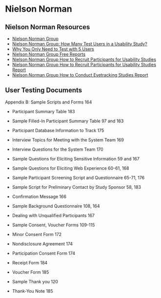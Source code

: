 # Nielson Norman

## Nielson Norman Resources

* [Nielson Norman Group](http://www.nngroup.com)
* [Nielson Norman Group: How Many Test Users in a Usability Study?](http://www.nngroup.com/articles/how-many-test-users)
* [Why You Only Need to Test with 5 Users](http://www.nngroup.com/articles/why-you-only-need-to-test-with-5-users)
* [Nielson Norman Group Free Reports](http://www.nngroup.com/reports/free)
* [Nielson Norman Group How to Recruit Participants for Usability Studies](http://www.nngroup.com/reports/how-to-recruit-participants-usability-studies)
* [Nielson Norman Group How to Recruit Participants for Usability Studies Report](http://media.nngroup.com/media/reports/free/How_To_Recruit_Participants_for_Usability_Studies.pdf)
* [Nielson Norman Group How to Conduct Eyetracking Studies Report](http://media.nngroup.com/media/reports/free/How_to_Conduct_Eyetracking_Studies.pdf)

## User Testing Documents

Appendix B: Sample Scripts and Forms 164

*   Participant Summary Table 183

*   Sample Filled-In Participant Summary Table 97 and 183
*   Participant Database Information to Track 175

*   Interview Topics for Meeting with the System Team 169
*   Interview Questions for the System Team 170

*   Sample Questions for Eliciting Sensitive Information 59 and 167
*   Sample Questions for Eliciting Web Experience 60-61, 168
*   Sample Participant Screening Script and Questionnaire 65-71, 176
*   Sample Script for Preliminary Contact by Study Sponsor 58, 183
*   Confirmation Message 166

*   Sample Background Questionnaire 108, 164
*   Dealing with Unqualified Participants 167

*   Sample Consent, Voucher Forms 109-115
*   Minor Consent Form 172
*   Nondisclosure Agreement 174
*   Participation Consent Form 174
*   Receipt Form 184
*   Voucher Form 185

*   Sample Thank you 120
*   Thank-You Note 185
